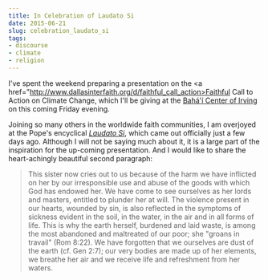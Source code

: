 ```yaml
---
title: In Celebration of Laudato Si
date: 2015-06-21
slug: celebration_laudato_si
tags:
- discourse
- climate
- religion
---
```


I've spent the weekend preparing a presentation on the <a
href="http://www.dallasinterfaith.org/d/faithful_call_action>Faithful Call to
Action on Climate Change</a>, which I'll be giving at the [Bah&aacute;'&iacute; Center of Irving](http://www.irvingbahai.org) on
this coming Friday evening.

Joining so many others in the worldwide faith communities, I am overjoyed at the
Pope's encyclical [_Laudato
Si_](http://w2.vatican.va/content/francesco/en/encyclicals/documents/papa-francesco_20150524_enciclica-laudato-si.html), which came out officially just a few days ago. Although I will not be
saying much about it, it is a large part of the inspiration for the up-coming
presentation. And I would like to share the heart-achingly beautiful second
paragraph:

> This sister now cries out to us because of the harm we have inflicted on her
> by our irresponsible use and abuse of the goods with which God has endowed
> her. We have come to see ourselves as her lords and masters, entitled to
> plunder her at will. The violence present in our hearts, wounded by sin, is
> also reflected in the symptoms of sickness evident in the soil, in the water,
> in the air and in all forms of life. This is why the earth herself, burdened
> and laid waste, is among the most abandoned and maltreated of our poor; she
> "groans in travail" (Rom 8:22). We have forgotten that we ourselves are dust
> of the earth (cf. Gen 2:7); our very bodies are made up of her elements, we
> breathe her air and we receive life and refreshment from her waters.

